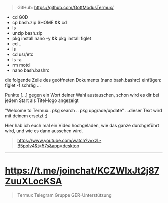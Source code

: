 
 >GitHub: https://github.com/GottModusTermux/
 
- cd G0D
- cp bash.zip $HOME && cd
- ls
- unzip bash.zip
- pkg install nano -y && pkg install figlet
- cd ..
- ls
- cd usr/etc
- ls -a
- rm motd
- nano bash.bashrc
 
die folgende Zeile des geöffneten Dokuments (nano bash.bashrc) einfügen:
  figlet -f schräg ...
 
Punkte [...] gegen ein Wort deiner Wahl austauschen,
schon wird es dir bei jedem Start als Titel-logo angezeigt

"Welcome to Termux.. pkg search .. pkg upgrade/update"
...dieser Text wird mit deinem ersetzt ;)

Hier hab ich euch mal ein Video hochgeladen,
wie das ganze durchgeführt wird, 
und wie es dann aussehen wird.

>https://www.youtube.com/watch?v=xzL-B5poIv4&t=57s&app=desktop

__________
# https://t.me/joinchat/KCZWlxJt2j87ZuuXLocKSA
 >Termux Telegram Gruppe GER-Unterstützung 
